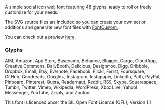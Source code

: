 A simple social icon web font featuring 48 glyphs, ready to roll or freely customise for your needs.

The SVG source files are included so you can create your own set or additions and generate new font files with [FontCustom.](https://github.com/FontCustom/fontcustom)

You can check out a preview [here](http://tombryan.co/icon-font).

### Glyphs
AIM, Amazon, App Store, Basecamp, Behance, Blogger, Cargo, CloudApp, Creative Commons, DailyBooth, Delicious, Designmoo, Digg, Dribbble, Dropbox, Email, Etsy, Evernote, Facebook, Flickr, Forrst, Foursquare, GitHub, Goodreads, Google+, Instagram, Instapaper, LinkedIn, Path, PayPal, Pinboard, Pinterest, Quora, Readernaut, Reddit, RSS, Skype, Squarespace, Tumblr, Twitter, Vimeo, Wikipedia, WordPress, Xbox Live, Yahoo! Messenger, YouTube, Zerply, and Zootool


This font is licenced under the SIL Open Font Licence (OFL), Version 1.1